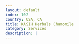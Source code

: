 ```yaml
---
layout: default
index: 102
country: USA, CA
title: KASIH Herbals Chamomile
category: Services
description: |
---
```

